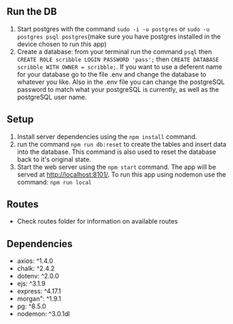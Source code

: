 ## Run the DB
1. Start postgres with the command `sudo -i -u postgres` or `sudo -u postgres psql postgres`(make sure you have postgres installed in the device chosen to run this app)
2. Create a database: from your terminal run the command `psql` then `CREATE ROLE scribble LOGIN PASSWORD 'pass';` then `CREATE DATABASE scribble WITH OWNER = scribble;`. If you want to use a deferent name for your database go to the file .env and change the database to whatever you like. Also in the .env file you can change the postgreSQL password to match what your postgreSQL is currently, as well as the postgreSQL user name.

## Setup
1. Install server dependencies using the `npm install` command.
3. run the command `npm run db:reset` to create the tables and insert data into the database. This command is also used to reset the database back to it's original state.
3. Start the web server using the `npm start` command. The app will be served at <http://localhost:8101/>. To run this app using nodemon use the command: `npm run local`

## Routes
- Check routes folder for information on available routes

## Dependencies
- axios: ^1.4.0
- chalk: ^2.4.2
- dotenv: ^2.0.0
- ejs: ^3.1.9
- express: ^4.17.1
- morgan": ^1.9.1
- pg: ^8.5.0
- nodemon: ^3.0.1dl